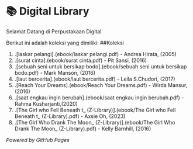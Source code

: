 # 📚 Digital Library

Selamat Datang di Perpustakaan Digital

Berikut ini adalah koleksi yang dimiliki:
##Koleksi

1. .[laskar pelangi].(ebook/laskar pelangi.pdf) - Andrea Hirata, (2005)
2. .[surat cinta].(ebook/surat cinta.pdf) - Pit Sansi, (2016)
3. .[sebuah seni untuk bersikap bodo].(ebook/sebuah seni untuk bersikap bodo.pdf) - Mark Manson, (2016)
4. .[laut bercerita].(ebook/laut bercerita.pdf) - Leila S.Chudori, (2017)
5. .[Reach Your Dreams].(ebook/Reach Your Dreams.pdf) - Wirda Mansur, (2016)
6. .[saat engkau ingin berubah].(ebook/saat engkau ingin berubah.pdf) - Rahma Kusharjanti,(2020)
7. .[The Girl who Fell Beneath t_ (Z-Library)].(ebook/The Girl who Fell Beneath t_ (Z-Library).pdf) - Axsie Oh, (2023)
8. .[The Girl Who Drank The Moon_ (Z-Library)].(ebook/The Girl Who Drank The Moon_ (Z-Library).pdf) - Kelly Barnhill, (2016)

*Powered by GitHub Pages*
